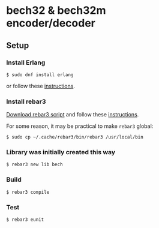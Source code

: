 # bech32 & bech32m encoder/decoder

## Setup

### Install Erlang

```shell
$ sudo dnf install erlang
```
or follow these [instructions](https://www.erlang.org/downloads).

### Install rebar3

[Download rebar3 script](https://s3.amazonaws.com/rebar3/rebar3)
and follow these [instructions](https://rebar3.org/docs/getting-started/).

For some reason, it may be practical to make `rebar3` global:
```shell
$ sudo cp ~/.cache/rebar3/bin/rebar3 /usr/local/bin
```

### Library was initially created this way 

```shell
$ rebar3 new lib bech
```

### Build

```shell
$ rebar3 compile
```

### Test

```shell
$ rebar3 eunit
```
